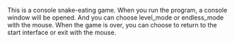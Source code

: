 This is a console snake-eating game.
When you run the program, a console window will be opened. And you can choose level_mode or endless_mode with the mouse.
When the game is over, you can choose to return to the start interface or exit with the mouse.
